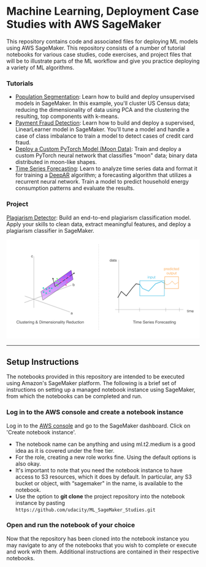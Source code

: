 # Machine Learning, Deployment Case Studies with AWS SageMaker

This repository contains code and associated files for deploying ML models using AWS SageMaker. This repository consists of a number of tutorial notebooks for various case studies, code exercises, and project files that will be to illustrate parts of the ML workflow and give you practice deploying a variety of ML algorithms.

### Tutorials

* [Population Segmentation](https://github.com/dilayercelik/MLND-learning/tree/master/ML_SageMaker_Studies/Population_Segmentation): Learn how to build and deploy unsupervised models in SageMaker. In this example, you'll cluster US Census data; reducing the dimensionality of data using PCA and the clustering the resulting, top components with k-means.
* [Payment Fraud Detection](https://github.com/udacity/ML_SageMaker_Studies/tree/master/Payment_Fraud_Detection): Learn how to build and deploy a supervised, LinearLearner model in SageMaker. You'll tune a model and handle a case of class imbalance to train a model to detect cases of credit card fraud.
* [Deploy a Custom PyTorch Model (Moon Data)](https://github.com/udacity/ML_SageMaker_Studies/tree/master/Moon_Data): Train and deploy a custom PyTorch neural network that classifies "moon" data; binary data distributed in moon-like shapes.
* [Time Series Forecasting](https://github.com/udacity/ML_SageMaker_Studies/tree/master/Time_Series_Forecasting): Learn to analyze time series data and format it for training a [DeepAR](https://docs.aws.amazon.com/sagemaker/latest/dg/deepar.html) algorithm; a forecasting algorithm that utilizes a recurrent neural network. Train a model to predict household energy consumption patterns and evaluate the results.

### Project

[Plagiarism Detector](https://github.com/udacity/ML_SageMaker_Studies/tree/master/Project_Plagiarism_Detection): Build an end-to-end plagiarism classification model. Apply your skills to clean data, extract meaningful features, and deploy a plagiarism classifier in SageMaker.

![Examples of dimensionality reduction and time series prediction](./Time_Series_Forecasting/notebook_ims/example_applications.png)

---

## Setup Instructions

The notebooks provided in this repository are intended to be executed using Amazon's SageMaker platform. The following is a brief set of instructions on setting up a managed notebook instance using SageMaker, from which the notebooks can be completed and run.

### Log in to the AWS console and create a notebook instance

Log in to the [AWS console](https://console.aws.amazon.com) and go to the SageMaker dashboard. Click on 'Create notebook instance'.
* The notebook name can be anything and using ml.t2.medium is a good idea as it is covered under the free tier. 
* For the role, creating a new role works fine. Using the default options is also okay. 
* It's important to note that you need the notebook instance to have access to S3 resources, which it does by default. In particular, any S3 bucket or object, with “sagemaker" in the name, is available to the notebook.
* Use the option to **git clone** the project repository into the notebook instance by pasting `https://github.com/udacity/ML_SageMaker_Studies.git`

### Open and run the notebook of your choice

Now that the repository has been cloned into the notebook instance you may navigate to any of the notebooks that you wish to complete or execute and work with them. Additional instructions are contained in their respective notebooks.
